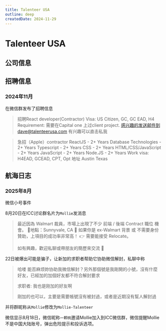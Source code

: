 ```yaml
---
title: Talenteer USA
outline: deep
createdDate: 2024-11-29
---
```

# Talenteer USA

## 公司信息

<StaffingCompanyTable companyJsonFileName="talenteer"/>

## 招聘信息

### 2024年11月

在微信群发布了招聘信息

> 招聘React developer(Contractor)
Visa: US Citizen, GC, GC EAD, H4
Requirement: 需要在Capital one 上过client project.
感兴趣的发送邮件到dave@talenteerusa.com
有兴趣可以直击私我

> 急招（Apple）contractor
ReactJS - 2+ Years
Database Technologies - 2+ Years
Typescript - 2+ Years
CSS - 2+ Years
HTML/CSS/JavaScript - 2+ Years
JavaScript - 2+ Years
Node.JS - 2+ Years
Work visa: H4EAD, GCEAD, CPT, Opt
地址 Austin Texas

## 航海日志

### 2025年8月

微信小号事件

8月20日在ICC讨论群名片为`Mollie`发消息

> 最近因為 Walmart 裁員，市場上出現了不少 前端 / 後端 Contract 職位 機會。
> 📍地點：Sunnyvale, CA
> 🎯 如果你是 ex-Walmart 背景 或 不需要身份贊助，上項目的成功率非常高！
> 👉 需要能接受 Relocate。
>
> 如有興趣，歡迎私聊或帶朋友的簡歷來交流 🙌

22日被爆出可能是骗子，让新加的求职者帮助它协助微信解封，私聊中称
> 哈喽 能否麻烦妳协助我微信解封？另外那個號是我剛開的小號，沒有什麼好友，已經加的加個好友都不符合解封要求
> 
> 求职者: 我也是刚加的好友啊
> 
> 刚加的也可以，主要是需要帳號沒有被封過，或者是近期沒有幫人解封過

并将群昵称从`Mollie`修改为`Mollie-Talenteer`

微信显示8月18日，微信昵称`一颗桃`邀请Mollie加入到ICC微信群，微信提醒Mollie不是中国大陆账号，弹出危险提示和投诉选项。

